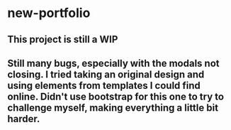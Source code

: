 # new-portfolio

## This project is still a WIP

## Still many bugs, especially with the modals not closing. I tried taking an original design and using elements from templates I could find online. Didn't use bootstrap for this one to try to challenge myself, making everything a little bit harder.
